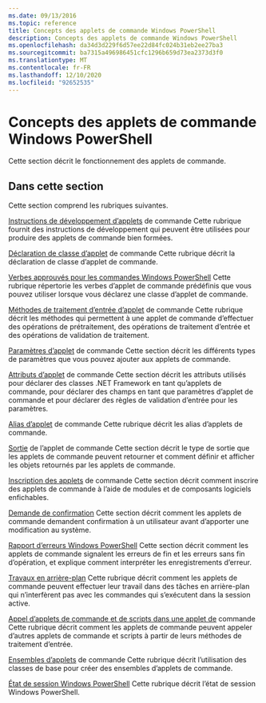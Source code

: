 ```yaml
---
ms.date: 09/13/2016
ms.topic: reference
title: Concepts des applets de commande Windows PowerShell
description: Concepts des applets de commande Windows PowerShell
ms.openlocfilehash: da34d3d229f6d57ee22d84fc024b31eb2ee27ba3
ms.sourcegitcommit: ba7315a496986451cfc1296b659d73ea2373d3f0
ms.translationtype: MT
ms.contentlocale: fr-FR
ms.lasthandoff: 12/10/2020
ms.locfileid: "92652535"
---
```

# <a name="windows-powershell-cmdlet-concepts"></a>Concepts des applets de commande Windows PowerShell

Cette section décrit le fonctionnement des applets de commande.

## <a name="in-this-section"></a>Dans cette section

Cette section comprend les rubriques suivantes.

[Instructions de développement d’applets](./cmdlet-development-guidelines.md) de commande Cette rubrique fournit des instructions de développement qui peuvent être utilisées pour produire des applets de commande bien formées.

[Déclaration de classe d’applet](./cmdlet-class-declaration.md) de commande Cette rubrique décrit la déclaration de classe d’applet de commande.

[Verbes approuvés pour les commandes Windows PowerShell](./approved-verbs-for-windows-powershell-commands.md) Cette rubrique répertorie les verbes d’applet de commande prédéfinis que vous pouvez utiliser lorsque vous déclarez une classe d’applet de commande.

[Méthodes de traitement d’entrée d’applet](./cmdlet-input-processing-methods.md) de commande Cette rubrique décrit les méthodes qui permettent à une applet de commande d’effectuer des opérations de prétraitement, des opérations de traitement d’entrée et des opérations de validation de traitement.

[Paramètres d’applet](./cmdlet-parameters.md) de commande Cette section décrit les différents types de paramètres que vous pouvez ajouter aux applets de commande.

[Attributs d’applet](./cmdlet-attributes.md) de commande Cette section décrit les attributs utilisés pour déclarer des classes .NET Framework en tant qu’applets de commande, pour déclarer des champs en tant que paramètres d’applet de commande et pour déclarer des règles de validation d’entrée pour les paramètres.

[Alias d’applet](./cmdlet-aliases.md) de commande Cette rubrique décrit les alias d’applets de commande.

[Sortie](./cmdlet-output.md) de l’applet de commande Cette section décrit le type de sortie que les applets de commande peuvent retourner et comment définir et afficher les objets retournés par les applets de commande.

[Inscription des applets](./modules-and-snap-ins.md) de commande Cette section décrit comment inscrire des applets de commande à l’aide de modules et de composants logiciels enfichables.

[Demande de confirmation](./requesting-confirmation-from-cmdlets.md) Cette section décrit comment les applets de commande demandent confirmation à un utilisateur avant d’apporter une modification au système.

[Rapport d’erreurs Windows PowerShell](./error-reporting-concepts.md) Cette section décrit comment les applets de commande signalent les erreurs de fin et les erreurs sans fin d’opération, et explique comment interpréter les enregistrements d’erreur.

[Travaux en arrière-plan](./background-jobs.md) Cette rubrique décrit comment les applets de commande peuvent effectuer leur travail dans des tâches en arrière-plan qui n’interfèrent pas avec les commandes qui s’exécutent dans la session active.

[Appel d’applets de commande et de scripts dans une applet de](./invoking-cmdlets-and-scripts-within-a-cmdlet.md) commande Cette rubrique décrit comment les applets de commande peuvent appeler d’autres applets de commande et scripts à partir de leurs méthodes de traitement d’entrée.

[Ensembles d’applets](./cmdlet-sets.md) de commande Cette rubrique décrit l’utilisation des classes de base pour créer des ensembles d’applets de commande.

[État de session Windows PowerShell](./windows-powershell-session-state.md) Cette rubrique décrit l’état de session Windows PowerShell.
